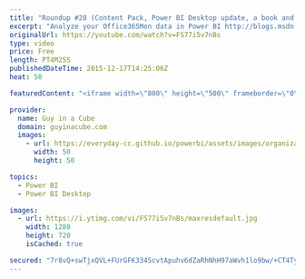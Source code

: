 ```yaml
---
title: "Roundup #28 (Content Pack, Power BI Desktop update, a book and more...)"
excerpt: "Analyze your Office365Mon data in Power BI http://blogs.msdn.com/b/powerbi/archive/2015/12/11/analyze-your-office365mon-data-in-power-bi.aspx  Power BI Weekly Service Update http://blogs.msdn.com/b/powerbi/archive/2015/12/10/power-bi-weekly-service-update-1210.aspx  More Power BI Feature Updates: Power"
originalUrl: https://youtube.com/watch?v=FS77i5v7nBs
type: video
price: Free
length: PT4M25S
publishedDateTime: 2015-12-17T14:25:06Z
heat: 50

featuredContent: "<iframe width=\"800\" height=\"500\" frameborder=\"0\" src=\"https://www.youtube.com/embed/FS77i5v7nBs\" allow=\"accelerometer; autoplay; encrypted-media; gyroscope; picture-in-picture\" allowfullscreen></iframe>"

provider:
  name: Guy in a Cube
  domain: guyinacube.com
  images:
    - url: https://everyday-cc.github.io/powerbi/assets/images/organizations/guyinacube.com-50x50.jpg
      width: 50
      height: 50

topics:
  - Power BI
  - Power BI Desktop

images:
  - url: https://i.ytimg.com/vi/FS77i5v7nBs/maxresdefault.jpg
    width: 1280
    height: 720
    isCached: true

secured: "7r8vQ+swTjxQVL+FUrGFK334ScvtApuhv6dZaRhNhH97aWvh1lo9bw/+CT4Ty0F+cDYliOx7U/tTUuUOhpKDHiE4Dfyo+TaD6Zwu0dSf8IjFRKStqJCJ2QpugE7ljhrLgNC73KPN2AmGKxnGHVWOLhzICY4Z99kA1iQhY0Y7MyMayN6IkZ1eDl8QQVKA8ErWYaZwx6R+/aeIXd8iiXT5v+8lR8EbVBfViwOEzr1vEb0ZB1EbwvfBIEC8GAirYh0sgClcDBn767FQa0mygp2eqQK+8UllMn6MpAb+MeHaR7z4e2hVTZwy6K7JCk6ynE4pdgh6fol4xFU/9sIMjo9LqlmlgjntnxTX2U6jABh1jipjSUCgUrDsFFniBL2jOSNm9qSVL0c/FxIMxV7pSX6V45Zi1ZfoR8yDTsF1egwrmro=;WHPrt0XhFfnb61bCrRaSpw=="
---
```


